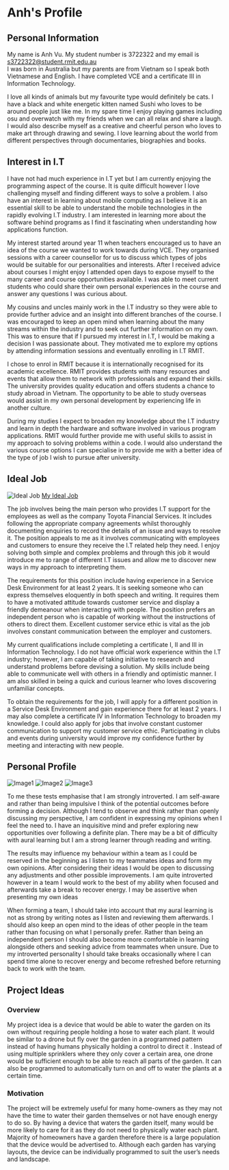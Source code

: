 # Anh's Profile

## Personal Information
My name is Anh Vu. My student number is 3722322 and my email is s3722322@student.rmit.edu.au  
I was born in Australia but my parents are from Vietnam so I speak both Vietnamese and English. I have completed VCE and a certificate III in Information Technology.

I love all kinds of animals but my favourite type would definitely be cats. I have a black and white energetic kitten named Sushi who loves to be around people just like me. In my spare time I enjoy playing games including osu and overwatch with my friends when we can all relax and share a laugh. I would also describe myself as a creative and cheerful person who loves to make art through drawing and sewing. I love learning about the world from different perspectives through documentaries, biographies and books.  

## Interest in I.T
I have not had much experience in I.T yet but I am currently enjoying the programming aspect of the course. It is quite difficult however I love challenging myself and finding different ways to solve a problem. I also have an interest in learning about mobile computing as I believe it is an essential skill to be able to understand the mobile technologies in the rapidly evolving I.T industry. I am interested in learning more about the software behind programs as I find it fascinating when understanding how applications function.

My interest started around year 11 when teachers encouraged us to have an idea of the course we wanted to work towards during VCE. They organised sessions with a career counsellor for us to discuss which types of jobs would be suitable for our personalities and interests. After I received advice about courses I might enjoy I attended open days to expose myself to the many career and course opportunities available. I was able to meet current students who could share their own personal experiences in the course and answer any questions I was curious about. 

My cousins and uncles mainly work in the I.T industry so they were able to provide further advice and an insight into different branches of the course. I was encouraged to keep an open mind when learning about the many streams within the industry and to seek out further information on my own. This was to ensure that if I pursued my interest in I.T, I would be making a decision I was passionate about. They motivated me to explore my options by attending information sessions and eventually enrolling in I.T RMIT.

I chose to enrol in RMIT because it is internationally recognised for its academic excellence. RMIT provides students with many resources and events that allow them to network with professionals and expand their skills. The university provides quality education and offers students a chance to study abroad in Vietnam. The opportunity to be able to study overseas would assist in my own personal development by experiencing life in another culture.

During my studies I expect to broaden my knowledge about the I.T industry and learn in depth the hardware and software involved in various program applications. RMIT would further provide me with useful skills to assist in my approach to solving problems within a code. I would also understand the various course options I can specialise in to provide me with a better idea of the type of job I wish to pursue after university.

## Ideal Job
![Ideal Job](https://raw.githubusercontent.com/AnhVu2000/Assignment_1/master/Capture.JPG)
[My Ideal Job](https://www.seek.com.au/job/35590959?type=standout&userqueryid=59ee92bd6113229f7bd7b9d8ca683bde-7150092)

The job involves being the main person who provides I.T support for the employees as well as the company Toyota Financial Services. It includes following the appropriate company agreements whilst thoroughly documenting enquiries to record the details of an issue and ways to resolve it. The position appeals to me as it involves communicating with employees and customers to ensure they receive the I.T related help they need. I enjoy solving both simple and complex problems and through this job it would introduce me to range of different I.T issues and allow me to discover new ways in my approach to interpreting them. 

The requirements for this position include having experience in a Service Desk Environment for at least 2 years. It is seeking someone who can express themselves eloquently in both speech and writing. It requires them to have a motivated attitude towards customer service and display a friendly demeanour when interacting with people. The position prefers an independent person who is capable of working without the instructions of others to direct them. Excellent customer service ethic is vital as the job involves constant communication between the employer and customers.

My current qualifications include completing a certificate I, II and III in Information Technology. I do not have official work experience within the I.T industry; however, I am capable of taking initiative to research and understand problems before devising a solution. My skills include being able to communicate well with others in a friendly and optimistic manner. I am also skilled in being a quick and curious learner who loves discovering unfamiliar concepts. 

To obtain the requirements for the job, I will apply for a different position in a Service Desk Environment and gain experience there for at least 2 years. I may also complete a certificate IV in Information Technology to broaden my knowledge. I could also apply for jobs that involve constant customer communication to support my customer service ethic. Participating in clubs and events during university would improve my confidence further by meeting and interacting with new people. 

## Personal Profile
![Image1](https://raw.githubusercontent.com/AnhVu2000/Assignment_1/master/1.JPG)
![Image2](https://raw.githubusercontent.com/AnhVu2000/Assignment_1/master/2.JPG)
![Image3](https://raw.githubusercontent.com/AnhVu2000/Assignment_1/master/3.JPG)

To me these tests emphasise that I am strongly introverted. I am self-aware and rather than being impulsive I think of the potential outcomes before forming a decision. Although I tend to observe and think rather than openly discussing my perspective, I am confident in expressing my opinions when I feel the need to. I have an inquisitive mind and prefer exploring new opportunities over following a definite plan. There may be a bit of difficulty with aural learning but I am a strong learner through reading and writing. 

The results may influence my behaviour within a team as I could be reserved in the beginning as I listen to my teammates ideas and form my own opinions. After considering their ideas I would be open to discussing any adjustments and other possible improvements. I am quite introverted however in a team I would work to the best of my ability when focused and afterwards take a break to recover energy. I may be assertive when presenting my own ideas   

When forming a team, I should take into account that my aural learning is not as strong by writing notes as I listen and reviewing them afterwards. I should also keep an open mind to the ideas of other people in the team rather than focusing on what I personally prefer. Rather than being an independent person I should also become more comfortable in learning alongside others and seeking advice from teammates when unsure. Due to my introverted personality I should take breaks occasionally where I can spend time alone to recover energy and become refreshed before returning back to work with the team.

## Project Ideas
### Overview
My project idea is a device that would be able to water the garden on its own without requiring people holding a hose to water each plant. It would be similar to a drone but fly over the garden in a programmed pattern instead of having humans physically holding a control to direct it . Instead of using multiple sprinklers where they only cover a certain area, one drone would be sufficient enough to be able to reach all parts of the garden. It can also be programmed to automatically turn on and off to water the plants at a certain time.

### Motivation
The project will be extremely useful for many home-owners as they may not have the time to water their garden themselves or not have enough energy to do so. By having a device that waters the garden itself, many would be more likely to care for it as they do not need to physically water each plant. Majority of homeowners have a garden therefore there is a large population that the device would be advertised to. Although each garden has varying layouts, the device can be individually programmed to suit the user’s needs and landscape.
